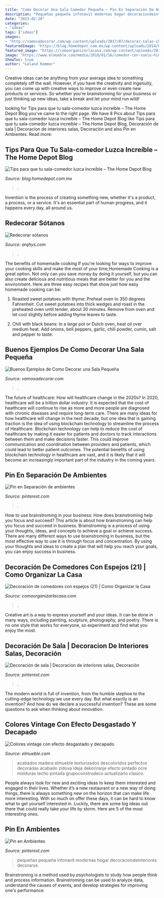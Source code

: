 ```yaml
---
title: "Como Decorar Una Sala Comedor Pequeña ~ Pin En Separación De Ambientes"
description: "Pequeñas pequeña infonavit modernas hogar decoraciondeinteriores decorarse"
date: "2023-02-20"
categories:
- "ideas"
tags: ["ideas"]
images:
- "http://vamosadecorar.com/wp-content/uploads/2017/07/decorar-salas-chicas-7.jpg"
featuredImage: "https://blog.homedepot.com.mx/wp-content/uploads/2014/09/Tips-para-que-tu-sala-comedor-luzca-increible.jpg"
featured_image: "https://comoorganizarlacasa.com/wp-content/uploads/2017/02/Decoración-de-comedores-con-espejos-21.jpg"
image: "https://www.elmueble.com/medio/2018/01/16/comedor-con-suelo-hidraulico-y-pared-pintada-con-mesa-de-madera-y-sillas-y-techo-molduras-00462011_1a59b2ad.jpg"
ShowToc: true
author: "Leland Kemmer"
---
```



Creative ideas can be anything from your average idea to something completely off the wall. However, if you have the creativity and ingenuity, you can come up with creative ways to improve or even create new products or services. So whether you’re brainstorming for your business or just thinking up new ideas, take a break and let your mind run wild!

	

		
looking for Tips para que tu sala-comedor luzca increíble – The Home Depot Blog you've came to the right page. We have 8 Pics about Tips para que tu sala-comedor luzca increíble – The Home Depot Blog like Tips para que tu sala-comedor luzca increíble – The Home Depot Blog, Decoración de sala | Decoracion de interiores salas, Decoración and also Pin en Ambientes. Read more:
		
    
## Tips Para Que Tu Sala-comedor Luzca Increíble – The Home Depot Blog

<img loading=lazy src="https://blog.homedepot.com.mx/wp-content/uploads/2014/09/Tips-para-que-tu-sala-comedor-luzca-increible.jpg" onerror="this.onerror=null;this.src='https://tse2.mm.bing.net/th?id=OIP.gFrfvcMkWIAW67xypS0KQwHaE4&amp;pid=15.1';" alt="Tips para que tu sala-comedor luzca increíble – The Home Depot Blog">

_Source: blog.homedepot.com.mx_

>. 

	

Invention is the process of creating something new, whether it's a product, a process, or a service. It's an essential part of human progress, and it happens every day, all around us.

    
## Redecorar Sótanos

<img loading=lazy src="https://www.arqhys.com/construccion/fotos/construccion/Redecorar-sótanos.jpg" onerror="this.onerror=null;this.src='https://tse4.mm.bing.net/th?id=OIP.sglomQnXoTvNJVpy9j8n5gHaEj&amp;pid=15.1';" alt="Redecorar sótanos">

_Source: arqhys.com_

>. 

	

The benefits of homemade cooking
If you're looking for ways to improve your cooking skills and make the most of your time,Homemade Cooking is a great option. Not only can you save money by doing it yourself, but you can also create delicious and nutritious meals that are better for you and the environment. Here are three easy recipes that show just how easy homemade cooking can be: 
1. Roasted sweet potatoes with thyme: Preheat oven to 350 degrees Fahrenheit. Cut sweet potatoes into thick wedges and roast in the preheated oven until tender, about 30 minutes. Remove from oven and let cool slightly before adding thyme leaves to taste. 

2. Chili with black beans: In a large pot or Dutch oven, heat oil over medium heat. Add onions, bell peppers, garlic, chili powder, cumin, salt and pepper to taste.

    
## Buenos Ejemplos De Como Decorar Una Sala Pequeña

<img loading=lazy src="http://vamosadecorar.com/wp-content/uploads/2017/07/decorar-salas-chicas-7.jpg" onerror="this.onerror=null;this.src='https://tse2.mm.bing.net/th?id=OIP.eb8PDXRp_EGHNNQNTPTvhAHaFr&amp;pid=15.1';" alt="Buenos Ejemplos de Como Decorar una Sala Pequeña">

_Source: vamosadecorar.com_

>. 

	

The future of healthcare: How will healthcare change in the 2020s?
In 2020, healthcare will be a trillion dollar industry. It is expected that the cost of healthcare will continue to rise as more and more people are diagnosed with chronic diseases and require long-term care. There are many ideas for how healthcare will change in the next decade, but one idea that is gaining traction is the idea of using blockchain technology to streamline the process of Healthcare. Blockchain technology can help to reduce the cost of healthcare by making it easier for patients and doctors to track interactions between them and make decisions faster. This could improve communication and coordination between providers and patients, which could lead to better patient outcomes. The potential benefits of using blockchain technology in healthcare are vast, and it is likely that it will become an increasingly important part of the industry in the coming years.

    
## Pin En Separación De Ambientes

<img loading=lazy src="https://i.pinimg.com/736x/b1/d3/60/b1d360587469f2bd43a6f7fbe17aaef1--buenas-ideas-interior-ideas.jpg" onerror="this.onerror=null;this.src='https://tse1.mm.bing.net/th?id=OIP.3MJY7epAIfU2K4Y7UDCcfwAAAA&amp;pid=15.1';" alt="Pin en Separación de ambientes">

_Source: pinterest.com_

>. 

	

How to use brainstroming in your business: How does brainstroming help you focus and succeed?
This article is about how brainstroming can help you focus and succeed in business. Brainstroming is a process of using your thoughts, ideas, and concepts to achieve a goal or achieve success. There are many different ways to use brainstroming in business, but the most effective way to use it is through focus and concentration. By using your thoughts and ideas to create a plan that will help you reach your goals, you can enjoy success in business.

    
## Decoración De Comedores Con Espejos (21) | Como Organizar La Casa

<img loading=lazy src="https://comoorganizarlacasa.com/wp-content/uploads/2017/02/Decoración-de-comedores-con-espejos-21.jpg" onerror="this.onerror=null;this.src='https://tse3.mm.bing.net/th?id=OIP.zjwRrC_ppubpJeo1SPDCgAHaJ4&amp;pid=15.1';" alt="Decoración de comedores con espejos (21) | Como Organizar la Casa">

_Source: comoorganizarlacasa.com_

>. 

	

Creative art is a way to express yourself and your ideas. It can be done in many ways, including painting, sculpture, photography, and poetry. There is no one style that works for everyone, so experiment and find what you enjoy the most.

    
## Decoración De Sala | Decoracion De Interiores Salas, Decoración

<img loading=lazy src="https://i.pinimg.com/736x/5b/6d/61/5b6d61c8c0a4b8672c5b315ab6f03be0.jpg" onerror="this.onerror=null;this.src='https://tse4.mm.bing.net/th?id=OIP.EKFKfFtltJPwuZuMUsDM3gHaJ3&amp;pid=15.1';" alt="Decoración de sala | Decoracion de interiores salas, Decoración">

_Source: pinterest.com_

>. 

	

The modern world is full of invention, from the humble stephoe to the cutting-edge technology we use every day. But what exactly is an invention? And how do we declare a successful invention? These are some questions to ask when thinking about innovation.

    
## Colores Vintage Con Efecto Desgastado Y Decapado

<img loading=lazy src="https://www.elmueble.com/medio/2018/01/16/comedor-con-suelo-hidraulico-y-pared-pintada-con-mesa-de-madera-y-sillas-y-techo-molduras-00462011_1a59b2ad.jpg" onerror="this.onerror=null;this.src='https://tse3.mm.bing.net/th?id=OIP.CjWcieXPfgOX4KDe7SP90QHaKv&amp;pid=15.1';" alt="Colores vintage con efecto desgastado y decapado">

_Source: elmueble.com_

>acabados madera elmueble texturizados descoloridos perfectos decoradas acabado zidova ideja dekoriranje efecto pintado ocre molduras techo pintada grupoconstrudeco actualizarlo clasico. 

	

People always look for new and exciting ideas to keep them interested and engaged in their lives. Whether it’s a new restaurant or a new way of doing things, there is always something new on the horizon that can make life more interesting. With so much on offer these days, it can be hard to know what to get yourself interested in. Luckily, there are some big ideas out there that could really take your life by storm. Here are 5 of the most interesting ones.

    
## Pin En Ambientes

<img loading=lazy src="https://i.pinimg.com/736x/34/76/c3/3476c3014c1d4da44be919826b86b67c.jpg" onerror="this.onerror=null;this.src='https://tse3.mm.bing.net/th?id=OIP.8wdUlZJeCv1TKmrkPv8JVwHaJ4&amp;pid=15.1';" alt="Pin en Ambientes">

_Source: pinterest.com_

>pequeñas pequeña infonavit modernas hogar decoraciondeinteriores decorarse. 

	

Brainstroming is a method used by psychologists to study how people think and process information. Brainstroming can be used to analyze data, understand the causes of events, and develop strategies for improving one's performance.

